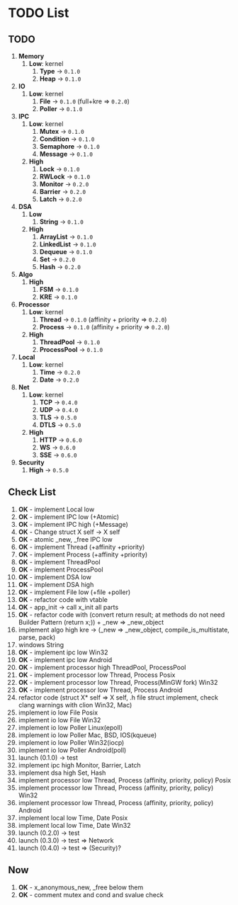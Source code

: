 # TODO List

## TODO

1. __Memory__
    1. __Low__: kernel
        1. __Type__ -> `0.1.0`
        2. __Heap__ -> `0.1.0`
2. __IO__
    1. __Low__: kernel
        1. __File__ -> `0.1.0` (full+kre => `0.2.0`)
        2. __Poller__ -> `0.1.0`
3. __IPC__
    1. __Low__: kernel
        1. __Mutex__ -> `0.1.0`
        2. __Condition__ -> `0.1.0`
        3. __Semaphore__ -> `0.1.0`
        4. __Message__ -> `0.1.0`
    2. __High__
        1. __Lock__ -> `0.1.0`
        2. __RWLock__ -> `0.1.0`
        3. __Monitor__ -> `0.2.0`
        4. __Barrier__ -> `0.2.0`
        5. __Latch__ -> `0.2.0`
4. __DSA__
    1. __Low__
        1. __String__ -> `0.1.0`
    2. __High__
        1. __ArrayList__ -> `0.1.0`
        2. __LinkedList__ -> `0.1.0`
        3. __Dequeue__ -> `0.1.0`
        4. __Set__ -> `0.2.0`
        5. __Hash__ -> `0.2.0`
5. __Algo__
    1. __High__
        1. __FSM__ -> `0.1.0`
        2. __KRE__ -> `0.1.0`
6. __Processor__
    1. __Low__: kernel
        1. __Thread__ -> `0.1.0` (affinity + priority => `0.2.0`)
        2. __Process__ -> `0.1.0` (affinity + priority => `0.2.0`)
    2. __High__
        1. __ThreadPool__ -> `0.1.0`
        2. __ProcessPool__ -> `0.1.0`
7. __Local__
    1. __Low__: kernel
        1. __Time__ -> `0.2.0`
        2. __Date__ -> `0.2.0`
8. __Net__
    1. __Low__: kernel
        1. __TCP__ -> `0.4.0`
        2. __UDP__ -> `0.4.0`
        3. __TLS__ -> `0.5.0`
        4. __DTLS__ -> `0.5.0`
    2. __High__
        1. __HTTP__ -> `0.6.0`
        2. __WS__ -> `0.6.0`
        3. __SSE__ -> `0.6.0`
9. __Security__
    1. __High__ -> `0.5.0`

## Check List

1. __OK__ - implement Local low
2. __OK__ - implement IPC low (+Atomic)
3. __OK__ - implement IPC high (+Message)
4. __OK__ - Change struct X self -> X self
5. __OK__ - atomic _new, _free IPC low
6. __OK__ - implement Thread (+affinity +priority)
7. __OK__ - implement Process (+affinity +priority)
8. __OK__ - implement ThreadPool
9. __OK__ - implement ProcessPool
10. __OK__ - implement DSA low
11. __OK__ - implement DSA high
12. __OK__ - implement File low (+file +poller)
13. __OK__ - refactor code with vtable
14. __OK__ - app_init -> call x_init all parts
15. __OK__ - refactor code with (convert return result; at methods do not need Builder Pattern (return x;)) + _new => _new_object
16. implement algo high kre -> (_new => _new_object, compile_is_multistate, parse, pack)
17. windows String
18. __OK__ - implement ipc low Win32
19. __OK__ - implement ipc low Android
20. __OK__ - implement processor high ThreadPool, ProcessPool
21. __OK__ - implement processor low Thread, Process Posix
22. __OK__ - implement processor low Thread, Process(MinGW fork) Win32
23. __OK__ - implement processor low Thread, Process Android
24. refactor code (struct X* self => X self, .h file struct implement, check clang warnings with clion Win32, Mac)
25. implement io low File Posix
26. implement io low File Win32
27. implement io low Poller Linux(epoll)
28. implement io low Poller Mac, BSD, IOS(kqueue)
29. implement io low Poller Win32(iocp)
30. implement io low Poller Android(poll)
31. launch (0.1.0) -> test
32. implement ipc high Monitor, Barrier, Latch
33. implement dsa high Set, Hash
34. implement processor low Thread, Process (affinity, priority, policy) Posix
35. implement processor low Thread, Process (affinity, priority, policy) Win32
36. implement processor low Thread, Process (affinity, priority, policy) Android
37. implement local low Time, Date Posix
38. implement local low Time, Date Win32
39. launch (0.2.0) -> test
40. launch (0.3.0) -> test => Network
41. launch (0.4.0) -> test => (Security)?

## Now

1. __OK__ - x_anonymous_new, _free below them
2. __OK__ - comment mutex and cond and svalue check